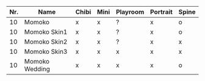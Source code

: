 | Nr. | Name           | Chibi | Mini | Playroom | Portrait | Spine |
| --- | -------------- | ----- | ---- | -------- | -------- | ----- |
| 10  | Momoko         | x     | x    | ?        | x        | o     |
| 10  | Momoko Skin1   | x     | x    | ?        | x        | o     |
| 10  | Momoko Skin2   | x     | x    | ?        | x        | x     |
| 10  | Momoko Skin3   | x     | x    | x        | x        | x     |
| 10  | Momoko Wedding | x     | x    | x        | x        | o     |
